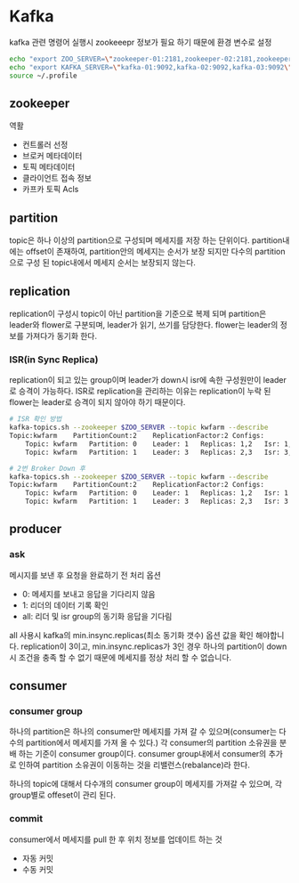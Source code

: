 # Kafka
kafka 관련 명령어 실행시 zookeeepr 정보가 필요 하기 때문에 환경 변수로 설정
```bash
echo "export ZOO_SERVER=\"zookeeper-01:2181,zookeeper-02:2181,zookeeper-03:2181/kwfarm\"" >> ~/.profile
echo "export KAFKA_SERVER=\"kafka-01:9092,kafka-02:9092,kafka-03:9092\"" >> ~/.profile
source ~/.profile
```

## zookeeper
역활
- 컨트롤러 선정
- 브로커 메타데이터
- 토픽 메타데이터
- 클라이언트 접속 정보
- 카프카 토픽 Acls

## partition
topic은 하나 이상의 partition으로 구성되며 메세지를 저장 하는 단위이다.
partition내에는 offset이 존재하여, partition안의 메세지는 순서가 보장 되지만 다수의 partition으로 구성 된 
topic내에서 메세지 순서는 보장되지 않는다.

## replication
replication이 구성시 topic이 아닌 partition을 기준으로 복제 되며
partition은 leader와 flower로 구분되며, leader가 읽기, 쓰기를 담당한다.
flower는 leader의 정보를 가져다가 동기화 한다.

### ISR(in Sync Replica)
replication이 되고 있는 group이며 leader가 down시 isr에 속한 구성원만이 leader로 승격이 가능하다.
ISR로 replication을 관리하는 이유는 replication이 누락 된 flower는 leader로 승격이 되지 않아야 하기 때문이다.

```bash
# ISR 확인 방법
kafka-topics.sh --zookeeper $ZOO_SERVER --topic kwfarm --describe
Topic:kwfarm	PartitionCount:2	ReplicationFactor:2	Configs:
	Topic: kwfarm	Partition: 0	Leader: 1	Replicas: 1,2	Isr: 1,2
	Topic: kwfarm	Partition: 1	Leader: 3	Replicas: 2,3	Isr: 3,2

# 2번 Broker Down 후
kafka-topics.sh --zookeeper $ZOO_SERVER --topic kwfarm --describe
Topic:kwfarm	PartitionCount:2	ReplicationFactor:2	Configs:
	Topic: kwfarm	Partition: 0	Leader: 1	Replicas: 1,2	Isr: 1
	Topic: kwfarm	Partition: 1	Leader: 3	Replicas: 2,3	Isr: 3
```

## producer
### ask
메시지를 보낸 후 요청을 완료하기 전 처리 옵션
- 0: 메세지를 보내고 응답을 기다리지 않음
- 1: 리더의 데이터 기록 확인
- all: 리더 및 isr group의 동기화 응답을 기다림

all 사용시 kafka의 min.insync.replicas(최소 동기화 갯수) 옵션 값을 확인 해야합니다.
replication이 3이고, min.insync.replicas가 3인 경우 하나의 partition이 down시 
조건을 충족 할 수 없기 때문에 메세지를 정상 처리 할 수 없습니다.


## consumer
### consumer group
하나의 partition은 하나의 consumer만 메세지를 가져 갈 수 있으며(consumer는 다수의 partition에서 메세지를 가져 올 수 있다.) 각 consumer의 partition 소유권을 분배 하는 기준이 consumer group이다.
consumer group내에서 consumer의 추가로 인하여 partition 소유권이 이동하는 것을 리밸런스(rebalance)라 한다.

하나의 topic에 대해서 다수개의 consumer group이 메세지를 가져갈 수 있으며, 각 group별로 offeset이 관리 된다.

### commit
consumer에서 메세지를 pull 한 후 위치 정보를 업데이트 하는 것
- 자동 커밋
- 수동 커밋
